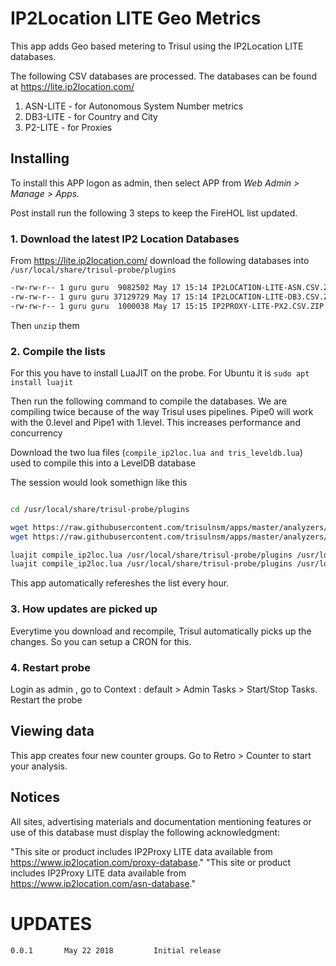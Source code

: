 # IP2Location LITE Geo Metrics  


This app adds Geo based metering to Trisul using the IP2Location LITE databases. 

The following CSV databases are processed. The databases can be found at https://lite.ip2location.com/

1. ASN-LITE - for Autonomous System Number metrics 
2. DB3-LITE - for Country and City 
3. P2-LITE  - for Proxies 


## Installing 

To install this APP logon as admin, then select APP from _Web Admin > Manage > Apps._

Post install run the following 3 steps to keep the FireHOL list updated. 


### 1. Download the latest IP2 Location Databases

From https://lite.ip2location.com/ download the following databases into  `/usr/local/share/trisul-probe/plugins`

````bash
-rw-rw-r-- 1 guru guru  9082502 May 17 15:14 IP2LOCATION-LITE-ASN.CSV.ZIP
-rw-rw-r-- 1 guru guru 37129729 May 17 15:14 IP2LOCATION-LITE-DB3.CSV.ZIP
-rw-rw-r-- 1 guru guru  1000038 May 17 15:15 IP2PROXY-LITE-PX2.CSV.ZIP

````

Then `unzip` them 



### 2. Compile the lists  

For this you have to install LuaJIT on the probe.  For Ubuntu it is `sudo apt install luajit` 

Then run the following command to compile the databases. We are compiling twice because of the way Trisul
uses pipelines. Pipe0 will work with the 0.level and Pipe1 with 1.level. This increases performance and
concurrency 


Download the two lua files (`compile_ip2loc.lua and tris_leveldb.lua`) used to compile this  into a LevelDB database


The session would look somethign like this 

````bash

cd /usr/local/share/trisul-probe/plugins 

wget https://raw.githubusercontent.com/trisulnsm/apps/master/analyzers/ip2location/compile_ip2loc.lua
wget https://raw.githubusercontent.com/trisulnsm/apps/master/analyzers/ip2location/tris_leveldb.lua

luajit compile_ip2loc.lua /usr/local/share/trisul-probe/plugins /usr/local/share/trisul-probe/plugins/trisul-ip2loc-0.level
luajit compile_ip2loc.lua /usr/local/share/trisul-probe/plugins /usr/local/share/trisul-probe/plugins/trisul-ip2loc-1.level

````

This app automatically refereshes the list every hour. 


### 3.  How updates are picked up

Everytime you download and recompile, Trisul automatically picks up the changes. So you can setup a CRON for this.


### 4. Restart probe

Login as admin , go to Context : default > Admin Tasks > Start/Stop Tasks. Restart the probe


## Viewing data 

This app creates four new counter groups. Go to Retro > Counter to start your analysis.


## Notices

All sites, advertising materials and documentation mentioning features or use of this database must display the following acknowledgment:

"This site or product includes IP2Proxy LITE data available from https://www.ip2location.com/proxy-database."
"This site or product includes IP2Proxy LITE data available from https://www.ip2location.com/asn-database."


UPDATES
=======

````
0.0.1		May 22 2018			Initial release 
````



